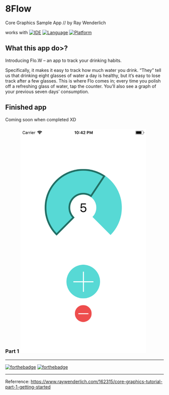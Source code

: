 # 8Flow
Core Graphics Sample App 
// by Ray Wenderlich

works with
[![IDE](https://img.shields.io/badge/Xcode-9-blue.svg)](https://developer.apple.com/xcode/)
[![Language](https://img.shields.io/badge/swift-4-orange.svg)](https://swift.org)
[![Platform](https://img.shields.io/badge/platform-iOS%2011-green.svg)](https://developer.apple.com/ios/)

## What this app do>?

Introducing Flo.W – an app to track your drinking habits.

Specifically, it makes it easy to track how much water you drink. “They” tell us that drinking eight glasses of water a day is healthy, but it’s easy to lose track after a few glasses. This is where Flo comes in; every time you polish off a refreshing glass of water, tap the counter. You’ll also see a graph of your previous seven days’ consumption.


## Finished app

Coming soon when completed XD

### Part 1 <img src="https://github.com/Yuweh/Flo.W/blob/master/Part1-Screenshot.png" width="400">

------

[![forthebadge](http://forthebadge.com/images/badges/made-with-swift.svg)](http://forthebadge.com) [![forthebadge](http://forthebadge.com/images/badges/built-with-love.svg)](http://forthebadge.com)

-----

Referrence: https://www.raywenderlich.com/162315/core-graphics-tutorial-part-1-getting-started
